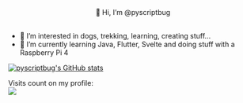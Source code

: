 <div align="center">👋 Hi, I’m @pyscriptbug</div>
<br/>

- 👀 I’m interested in dogs, trekking, learning, creating stuff...
- 🌱 I’m currently learning Java, Flutter, Svelte and doing stuff with a Raspberry Pi 4

[![pyscriptbug's GitHub stats](https://github-readme-stats.vercel.app/api?username=pyscriptbug&count_private=true&hide_border=true&bg_color=00000000&theme=dracula)](https://github.com/anuraghazra/github-readme-stats)

<!---
pyscriptbug/pyscriptbug is a ✨ special ✨ repository because its `README.md` (this file) appears on your GitHub profile.
You can click the Preview link to take a look at your changes.
--->

<p align="left"> 
  Visits count on my profile: <br/>
  <img src="https://profile-counter.glitch.me/pyscriptbug/count.svg">
</p>
